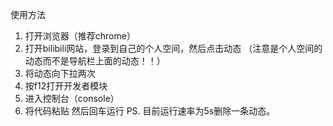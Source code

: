 使用方法
1. 打开浏览器（推荐chrome）
2. 打开bilibili网站，登录到自己的个人空间，然后点击动态 （注意是个人空间的动态而不是导航栏上面的动态！！）
3. 将动态向下拉两次
4. 按f12打开开发者模块
5. 进入控制台（console）
6. 将代码粘贴 然后回车运行
PS. 目前运行速率为5s删除一条动态。
